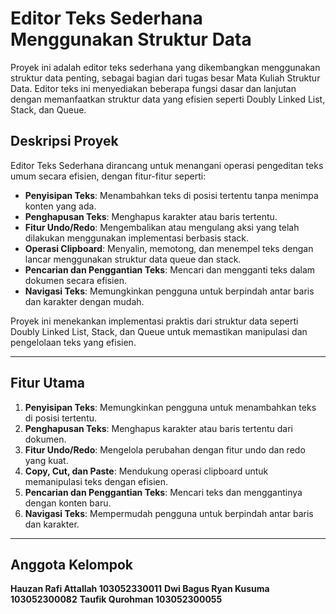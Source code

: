 # Editor Teks Sederhana Menggunakan Struktur Data

Proyek ini adalah editor teks sederhana yang dikembangkan menggunakan struktur data penting, sebagai bagian dari tugas besar Mata Kuliah Struktur Data. Editor teks ini menyediakan beberapa fungsi dasar dan lanjutan dengan memanfaatkan struktur data yang efisien seperti Doubly Linked List, Stack, dan Queue.

## Deskripsi Proyek

Editor Teks Sederhana dirancang untuk menangani operasi pengeditan teks umum secara efisien, dengan fitur-fitur seperti:
- **Penyisipan Teks**: Menambahkan teks di posisi tertentu tanpa menimpa konten yang ada.
- **Penghapusan Teks**: Menghapus karakter atau baris tertentu.
- **Fitur Undo/Redo**: Mengembalikan atau mengulang aksi yang telah dilakukan menggunakan implementasi berbasis stack.
- **Operasi Clipboard**: Menyalin, memotong, dan menempel teks dengan lancar menggunakan struktur data queue dan stack.
- **Pencarian dan Penggantian Teks**: Mencari dan mengganti teks dalam dokumen secara efisien.
- **Navigasi Teks**: Memungkinkan pengguna untuk berpindah antar baris dan karakter dengan mudah.

Proyek ini menekankan implementasi praktis dari struktur data seperti Doubly Linked List, Stack, dan Queue untuk memastikan manipulasi dan pengelolaan teks yang efisien.

---

## Fitur Utama

1. **Penyisipan Teks**: Memungkinkan pengguna untuk menambahkan teks di posisi tertentu.
2. **Penghapusan Teks**: Menghapus karakter atau baris tertentu dari dokumen.
3. **Fitur Undo/Redo**: Mengelola perubahan dengan fitur undo dan redo yang kuat.
4. **Copy, Cut, dan Paste**: Mendukung operasi clipboard untuk memanipulasi teks dengan efisien.
5. **Pencarian dan Penggantian Teks**: Mencari teks dan menggantinya dengan konten baru.
6. **Navigasi Teks**: Mempermudah pengguna untuk berpindah antar baris dan karakter.

---

## Anggota Kelompok

**Hauzan Rafi Attallah 103052330011**
**Dwi Bagus Ryan Kusuma	103052300082**
**Taufik Qurohman	103052300055**